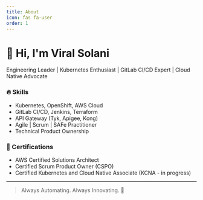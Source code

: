 ```yaml
---
title: About
icon: fas fa-user
order: 1
---
```


# 👋 Hi, I'm Viral Solani

Engineering Leader | Kubernetes Enthusiast | GitLab CI/CD Expert | Cloud Native Advocate

### 🔥 Skills

- Kubernetes, OpenShift, AWS Cloud
- GitLab CI/CD, Jenkins, Terraform
- API Gateway (Tyk, Apigee, Kong)
- Agile | Scrum | SAFe Practitioner
- Technical Product Ownership

### 🎯 Certifications

- AWS Certified Solutions Architect
- Certified Scrum Product Owner (CSPO)
- Certified Kubernetes and Cloud Native Associate (KCNA - in progress)

---

> Always Automating. Always Innovating. 🚀